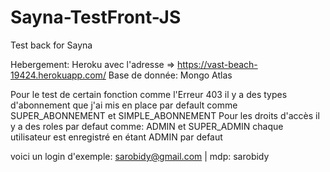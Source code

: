 # Sayna-TestFront-JS
Test back for Sayna


Hebergement: Heroku avec l'adresse => https://vast-beach-19424.herokuapp.com/
Base de donnée: Mongo Atlas

Pour le test de certain fonction comme l'Erreur 403 
il y a des types d'abonnement que j'ai mis en place par default comme 
SUPER_ABONNEMENT et SIMPLE_ABONNEMENT
Pour les droits d'accès il y a des roles par defaut comme:
ADMIN et SUPER_ADMIN chaque utilisateur est enregistré en étant ADMIN par defaut

voici un login d'exemple: sarobidy@gmail.com | mdp: sarobidy